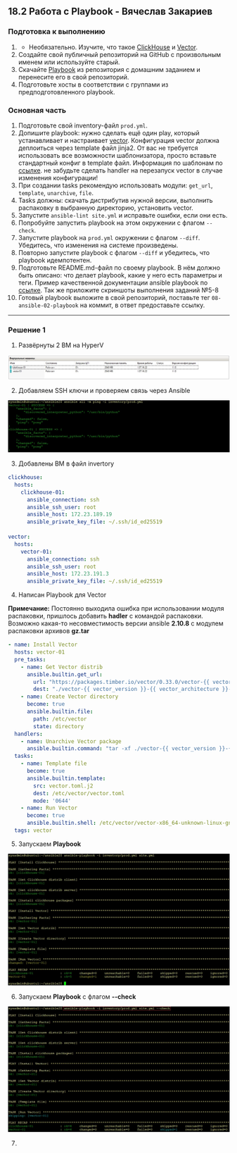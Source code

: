 ## 18.2 Работа с Playbook - Вячеслав Закариев

### Подготовка к выполнению

1. * Необязательно. Изучите, что такое [ClickHouse](https://www.youtube.com/watch?v=fjTNS2zkeBs) и [Vector](https://www.youtube.com/watch?v=CgEhyffisLY).
2. Создайте свой публичный репозиторий на GitHub с произвольным именем или используйте старый.
3. Скачайте [Playbook](https://github.com/netology-code/mnt-homeworks/tree/MNT-video/08-ansible-02-playbook/playbook) из репозитория с домашним заданием и перенесите его в свой репозиторий.
4. Подготовьте хосты в соответствии с группами из предподготовленного playbook.

### Основная часть

1. Подготовьте свой inventory-файл `prod.yml`.
2. Допишите playbook: нужно сделать ещё один play, который устанавливает и настраивает [vector](https://vector.dev). Конфигурация vector должна деплоиться через template файл jinja2. От вас не требуется использовать все возможности шаблонизатора, просто вставьте стандартный конфиг в template файл. Информация по шаблонам по [ссылке](https://www.dmosk.ru/instruktions.php?object=ansible-nginx-install). не забудьте сделать handler на перезапуск vector в случае изменения конфигурации!
3. При создании tasks рекомендую использовать модули: `get_url`, `template`, `unarchive`, `file`.
4. Tasks должны: скачать дистрибутив нужной версии, выполнить распаковку в выбранную директорию, установить vector.
5. Запустите `ansible-lint site.yml` и исправьте ошибки, если они есть.
6. Попробуйте запустить playbook на этом окружении с флагом `--check`.
7. Запустите playbook на `prod.yml` окружении с флагом `--diff`. Убедитесь, что изменения на системе произведены.
8. Повторно запустите playbook с флагом `--diff` и убедитесь, что playbook идемпотентен.
9. Подготовьте README.md-файл по своему playbook. В нём должно быть описано: что делает playbook, какие у него есть параметры и теги. Пример качественной документации ansible playbook по [ссылке](https://github.com/opensearch-project/ansible-playbook). Так же приложите скриншоты выполнения заданий №5-8
10. Готовый playbook выложите в свой репозиторий, поставьте тег `08-ansible-02-playbook` на коммит, в ответ предоставьте ссылку.

---

### Решение 1

1. Развёрнуты 2 ВМ на HyperV

![VMs](https://github.com/SlavaZakariev/netology/blob/2e4a33a6a6bc0c78b341a89a471c493c49f46bba/ansible/18.2_playbook/resources/ans2_1.5.jpg)

2. Добавляем SSH ключи и проверяем связь через Ansible

![ping](https://github.com/SlavaZakariev/netology/blob/2e4a33a6a6bc0c78b341a89a471c493c49f46bba/ansible/18.2_playbook/resources/ans2_1.1.jpg)

3. Добавлены ВМ в файл invertory

```yaml
clickhouse:
  hosts:
    clickhouse-01:
      ansible_connection: ssh
      ansible_ssh_user: root
      ansible_host: 172.23.189.19
      ansible_private_key_file: ~/.ssh/id_ed25519

vector:
  hosts:
    vector-01:
      ansible_connection: ssh
      ansible_ssh_user: root
      ansible_host: 172.23.191.3
      ansible_private_key_file: ~/.ssh/id_ed25519
```

4. Написан Playbook для Vector

**Примечание:** Постоянно выходила ошибка при использовании модуля распаковки, пришлось добавить **hadler** с командой распаковки. \
Возможно какая-то несовместимость версии ansible **2.10.8** с модулем распаковки архивов **gz.tar**

```yaml
- name: Install Vector
  hosts: vector-01
  pre_tasks:
    - name: Get Vector distrib
      ansible.builtin.get_url:
        url: "https://packages.timber.io/vector/0.33.0/vector-{{ vector_version }}-{{ vector_architecture }}-unknown-linux-gnu.tar.gz"
        dest: "./vector-{{ vector_version }}-{{ vector_architecture }}-unknown-linux-gnu.tar.gz"
    - name: Create Vector directory
      become: true
      ansible.builtin.file:
        path: /etc/vector
        state: directory
  handlers:
    - name: Unarchive Vector package 
      ansible.builtin.command: "tar -xf ./vector-{{ vector_version }}-{{ vector_architecture }}-unknown-linux-gnu.tar.gz -C /ect/vector"
  tasks:
    - name: Template file
      become: true
      ansible.builtin.template:
        src: vector.toml.j2
        dest: /etc/vector/vector.toml
        mode: '0644'
    - name: Run Vector
      become: true
      ansible.builtin.shell: /etc/vector/vector-x86_64-unknown-linux-gnu/bin/vector --config /etc/vector/vector.toml &
  tags: vector
```

5. Запускаем **Playbook**

![playbook1](https://github.com/SlavaZakariev/netology/blob/224a40906b106ebe8a4c8b9645fa0c8ea23d074a/ansible/18.2_playbook/resources/ans2_1.2.jpg)

6. Запускаем **Playbook** c флагом **--check**

![playbook1](https://github.com/SlavaZakariev/netology/blob/224a40906b106ebe8a4c8b9645fa0c8ea23d074a/ansible/18.2_playbook/resources/ans2_1.3.jpg)

7. 



